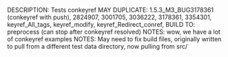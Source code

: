 DESCRIPTION: Tests conkeyref
MAY DUPLICATE: 1.5.3_M3_BUG3178361 (conkeyref with push), 2824907, 3001705, 3036222, 3178361, 3354301, keyref_All_tags, keyref_modify, keyref_Redirect_conref, 
BUILD TO: preprocess (can stop after conkeyref resolved)
NOTES: wow, we have a lot of conkeyref examples
NOTES: May need to fix build files, originally written to pull from a different test data directory, now pulling from src/
